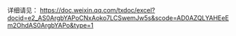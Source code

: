 详细请见：
https://doc.weixin.qq.com/txdoc/excel?docid=e2_AS0ArgbYAPoCNxAoko7LCSwemJw5s&scode=AD0AZQLYAHEeEm2OhdAS0ArgbYAPo&type=1